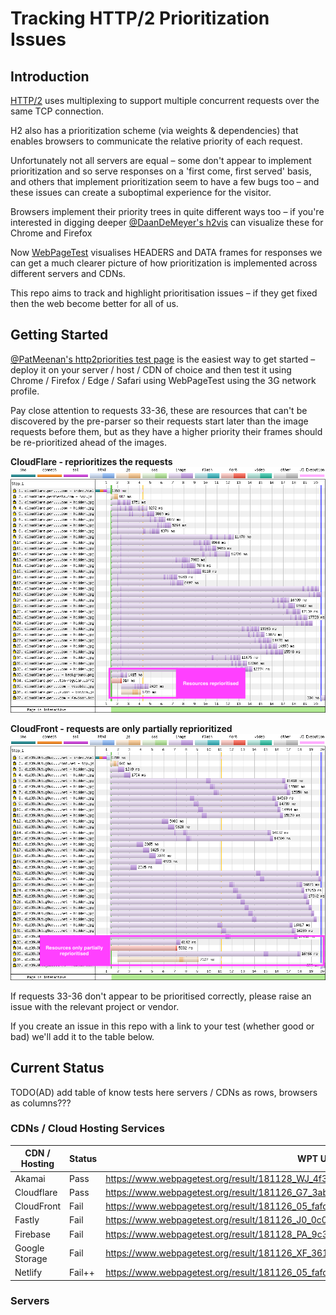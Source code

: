
# Tracking HTTP/2 Prioritization Issues

## Introduction

[HTTP/2](https://datatracker.ietf.org/doc/rfc7540/) uses multiplexing to support multiple concurrent requests over the same TCP connection.

H2 also has a prioritization scheme (via weights & dependencies) that enables browsers to communicate the relative priority of each request.

Unfortunately not all servers are equal – some don't appear to implement prioritization and so serve responses on a  'first come, first served' basis, and others that implement prioritization seem to have a few bugs too – and these issues can create a suboptimal experience for the visitor.

Browsers implement their priority trees in quite different ways too – if you're interested in digging deeper [@DaanDeMeyer's h2vis](https://github.com/DaanDeMeyer/h2vis) can visualize these for Chrome and Firefox

Now [WebPageTest](https://www.webpagetest.org) visualises HEADERS and DATA frames for responses we can get a much clearer picture of how prioritization is implemented across different servers and CDNs.

This repo aims to track and highlight prioritisation issues – if they get fixed then the web become better for all of us.


## Getting Started

[@PatMeenan's http2priorities test page](https://github.com/pmeenan/http2priorities) is the easiest way to get started – deploy it on your server / host / CDN of choice and then test it using Chrome / Firefox / Edge / Safari using WebPageTest using the 3G network profile.

Pay close attention to requests 33-36, these are resources that can't be discovered by the pre-parser so their requests start later than the image requests before them, but as they have a higher priority their frames should be re-prioritized ahead of the images.

**CloudFlare - reprioritizes the requests**
![Waterfall with important resources being reprioritised](images/cloudflare.png)

**CloudFront - requests are only partially reprioritized**
![Waterfall with important resources being reprioritised](images/cloudfront.png)

If requests 33-36 don't appear to be prioritised correctly, please raise an issue with the relevant project or vendor.

If you create an issue in this repo with a link to your test (whether good or bad) we'll add it to the table below.


## Current Status

TODO(AD) add table of know tests here servers / CDNs as rows, browsers as columns???

### CDNs / Cloud Hosting Services

| CDN / Hosting  | Status | WPT URL 
| -------------- | ------ | ------- 
| Akamai         | Pass   | https://www.webpagetest.org/result/181128_WJ_4f388eef1d2e03e513ff74214860d2f0/5/details/
| Cloudflare     | Pass   | https://www.webpagetest.org/result/181126_G7_3abfb12925925f8debe527c779c46dfe/6/details/
| CloudFront     | Fail   | https://www.webpagetest.org/result/181126_05_fafd92c1036649029f5392851e0234c2/8/details/
| Fastly         | Fail   | https://www.webpagetest.org/result/181126_J0_0c0c0556ced1277ea34881b0b0b1d759/6/details/
| Firebase       | Fail   | https://www.webpagetest.org/result/181128_PA_9c3c428698111b81df1cc6eef2e0520c/8/details/
| Google Storage | Fail   | https://www.webpagetest.org/result/181126_XF_361c1789d782990b27a0141e838694bf/7/details/
| Netlify        | Fail++ | https://www.webpagetest.org/result/181126_05_fafd92c1036649029f5392851e0234c2/8/details/



### Servers



